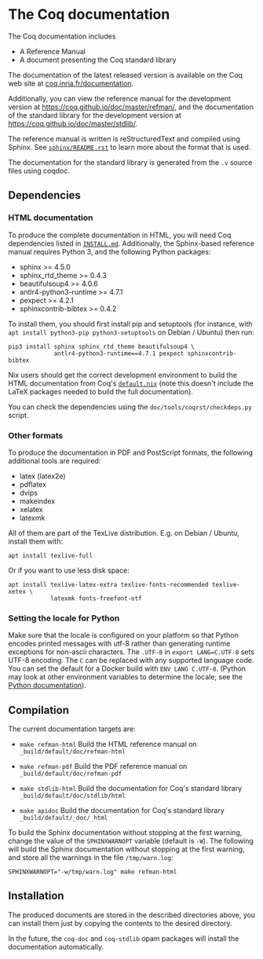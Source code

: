 The Coq documentation
=====================

The Coq documentation includes

- A Reference Manual
- A document presenting the Coq standard library

The documentation of the latest released version is available on the Coq
web site at [coq.inria.fr/documentation](http://coq.inria.fr/documentation).

Additionally, you can view the reference manual for the development version
at <https://coq.github.io/doc/master/refman/>, and the documentation of the
standard library for the development version at
<https://coq.github.io/doc/master/stdlib/>.

The reference manual is written is reStructuredText and compiled
using Sphinx. See [`sphinx/README.rst`](sphinx/README.rst)
to learn more about the format that is used.

The documentation for the standard library is generated from
the `.v` source files using coqdoc.

Dependencies
------------

### HTML documentation

To produce the complete documentation in HTML, you will need Coq dependencies
listed in [`INSTALL.md`](../INSTALL.md). Additionally, the Sphinx-based
reference manual requires Python 3, and the following Python packages:

  - sphinx >= 4.5.0
  - sphinx_rtd_theme >= 0.4.3
  - beautifulsoup4 >= 4.0.6
  - antlr4-python3-runtime >= 4.7.1
  - pexpect >= 4.2.1
  - sphinxcontrib-bibtex >= 0.4.2

To install them, you should first install pip and setuptools (for instance,
with `apt install python3-pip python3-setuptools` on Debian / Ubuntu) then run:

    pip3 install sphinx sphinx_rtd_theme beautifulsoup4 \
                 antlr4-python3-runtime==4.7.1 pexpect sphinxcontrib-bibtex

Nix users should get the correct development environment to build the
HTML documentation from Coq's [`default.nix`](../default.nix) (note this
doesn't include the LaTeX packages needed to build the full documentation).

You can check the dependencies using the `doc/tools/coqrst/checkdeps.py` script.

### Other formats

To produce the documentation in PDF and PostScript formats, the following
additional tools are required:

  - latex (latex2e)
  - pdflatex
  - dvips
  - makeindex
  - xelatex
  - latexmk

All of them are part of the TexLive distribution. E.g. on Debian / Ubuntu,
install them with:

    apt install texlive-full

Or if you want to use less disk space:

    apt install texlive-latex-extra texlive-fonts-recommended texlive-xetex \
                latexmk fonts-freefont-otf

### Setting the locale for Python

Make sure that the locale is configured on your platform so that Python encodes
printed messages with utf-8 rather than generating runtime exceptions
for non-ascii characters.  The `.UTF-8` in `export LANG=C.UTF-8` sets UTF-8 encoding.
The `C` can be replaced with any supported language code.  You can set the default
for a Docker build with `ENV LANG C.UTF-8`.  (Python may look at other
environment variables to determine the locale; see the
[Python documentation](https://docs.python.org/3/library/locale.html#locale.getdefaultlocale)).

Compilation
-----------

The current documentation targets are:

- `make refman-html`
  Build the HTML reference manual on `_build/default/doc/refman-html`

- `make refman-pdf`
  Build the PDF reference manual on `_build/default/doc/refman-pdf`

- `make stdlib-html`
  Build the documentation for Coq's standard library `_build/default/doc/stdlib/html`

- `make apidoc`
  Build the documentation for Coq's standard library `_build/default/_doc/_html`

To build the Sphinx documentation without stopping at the first
warning, change the value of the `SPHINXWARNOPT` variable (default is
`-W`). The following will build the Sphinx documentation without
stopping at the first warning, and store all the warnings in the file
`/tmp/warn.log`:

```
SPHINXWARNOPT="-w/tmp/warn.log" make refman-html
```

Installation
------------

The produced documents are stored in the described directories above,
you can install them just by copying the contents to the desired
directory.

In the future, the `coq-doc` and `coq-stdlib` opam packages will
install the documentation automatically.
